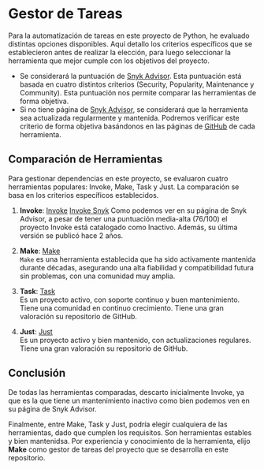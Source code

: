 # Gestor de Tareas

Para la automatización de tareas en este proyecto de Python, he evaluado distintas opciones disponibles.  Aquí detallo los criterios específicos que se establecieron antes de realizar la elección, para luego seleccionar la herramienta que mejor cumple con los objetivos del proyecto.  

- Se considerará la puntuación de [Snyk Advisor](https://snyk.io/advisor/). Esta puntuación está basada en cuatro distintos criterios (Security, Popularity, Maintenance y Community). Esta puntuación nos permite comparar las herramientas de forma objetiva. 
- Si no tiene página de [Snyk Advisor](https://snyk.io/advisor/), se considerará que la herramienta sea actualizada regularmente y mantenida. Podremos verificar este criterio de forma objetiva basándonos en las páginas de [GitHub](https://github.com/) de cada herramienta.  

## Comparación de Herramientas

Para gestionar dependencias en este proyecto, se evaluaron cuatro herramientas populares: Invoke, Make, Task y Just. La comparación se basa en los criterios específicos establecidos.  

1. **Invoke**: 
   [Invoke](https://github.com/pyinvoke/invoke) 
   [Invoke Snyk](https://snyk.io/advisor/python/invoke) 
   Como podemos ver en su página de Snyk Advisor, a pesar de tener una puntuación media-alta (76/100) el proyecto Invoke está catalogado como Inactivo. Además, su última versión se publicó hace 2 años. 

2. **Make**: 
   [Make](https://github.com/mirror/make)  
   `Make` es una herramienta establecida que ha sido activamente mantenida durante décadas, asegurando una alta fiabilidad y compatibilidad futura sin problemas, con una comunidad muy amplia.  

3. **Task**: 
   [Task](https://github.com/go-task/task)    
   Es un proyecto activo, con soporte continuo y buen mantenimiento. Tiene una comunidad en continuo crecimiento. Tiene una gran valoración su repositorio de GitHub. 

4. **Just**: 
   [Just](https://github.com/casey/just)   
   Es un proyecto activo y bien mantenido, con actualizaciones regulares. Tiene una gran valoración su repositorio de GitHub. 
   
## Conclusión

De todas las herramientas comparadas, descarto inicialmente Invoke, ya que es la que tiene un mantenimiento inactivo como bien podemos ven en su página de Snyk Advisor. 

Finalmente, entre Make, Task y Just, podría elegir cualquiera de las herramientas, dado que cumplen los requisitos. Son herramientas estables y bien mantenidsa. Por experiencia y conocimiento de la herramienta, elijo **Make** como gestor de tareas del proyecto que se desarrolla en este repositorio. 